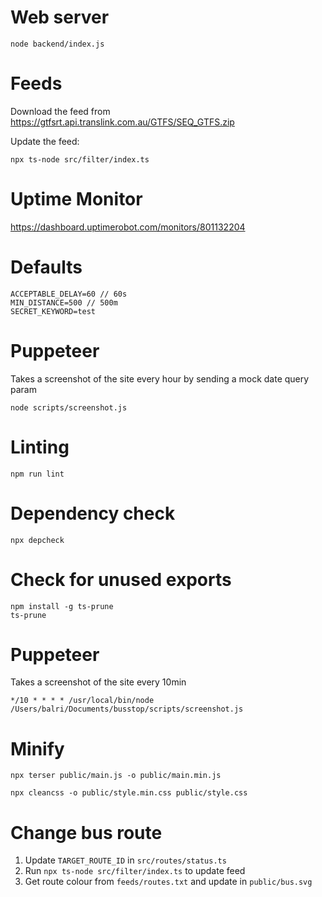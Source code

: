 # Web server
```
node backend/index.js
```

# Feeds

Download the feed from https://gtfsrt.api.translink.com.au/GTFS/SEQ_GTFS.zip

Update the feed:
```
npx ts-node src/filter/index.ts
```

# Uptime Monitor

https://dashboard.uptimerobot.com/monitors/801132204

# Defaults

```
ACCEPTABLE_DELAY=60 // 60s
MIN_DISTANCE=500 // 500m
SECRET_KEYWORD=test
```

# Puppeteer

Takes a screenshot of the site every hour by sending a mock date query param
```
node scripts/screenshot.js
```

# Linting
```
npm run lint
```

# Dependency check
```
npx depcheck
```

# Check for unused exports
```
npm install -g ts-prune
ts-prune
```

# Puppeteer

Takes a screenshot of the site every 10min

```
*/10 * * * * /usr/local/bin/node /Users/balri/Documents/busstop/scripts/screenshot.js
```

# Minify

```
npx terser public/main.js -o public/main.min.js
```

```
npx cleancss -o public/style.min.css public/style.css
```

# Change bus route

1. Update `TARGET_ROUTE_ID` in `src/routes/status.ts`
2. Run `npx ts-node src/filter/index.ts` to update feed
3. Get route colour from `feeds/routes.txt` and update in `public/bus.svg`
